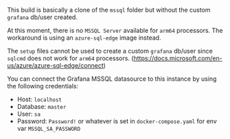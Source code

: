 This build is basically a clone of the `mssql` folder but without the custom `grafana` db/user created.

At this moment, there is no `MSSQL Server` available for `arm64` processors. The workaround is using an `azure-sql-edge` image instead.

The `setup` files cannot be used to create a custom `grafana` db/user since `sqlcmd` does not work for `arm64` processors.
(https://docs.microsoft.com/en-us/azure/azure-sql-edge/connect)

You can connect the Grafana MSSQL datasource to this instance by using the following credentials:

- Host: `localhost`
- Database: `master`
- User: `sa`
- Password: `Password!` or whatever is set in `docker-compose.yaml` for env var `MSSQL_SA_PASSWORD`
